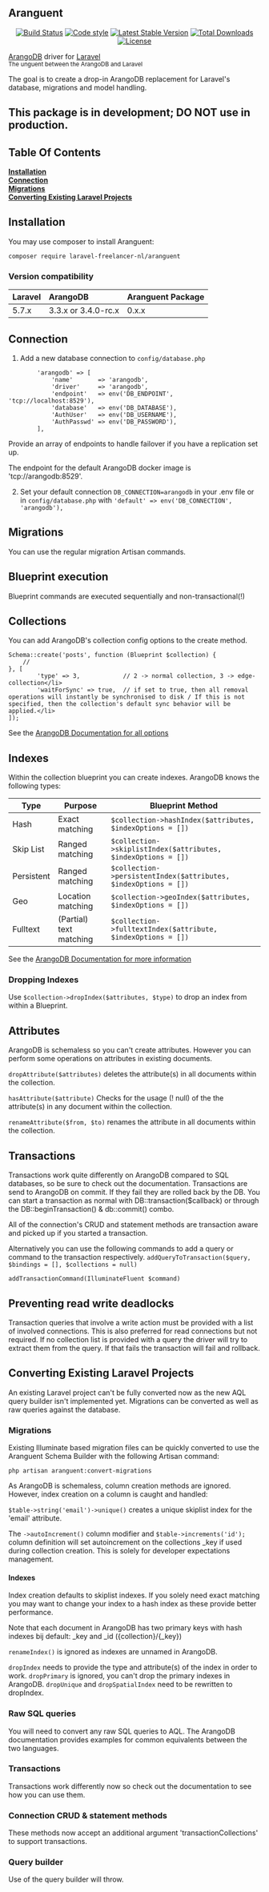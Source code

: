 Aranguent
---------
<p align="center">
<a href="https://travis-ci.org/LaravelFreelancerNL/aranguent"><img src="https://travis-ci.org/LaravelFreelancerNL/aranguent.svg?branch=master" alt="Build Status"></a>
<a href="https://github.styleci.io/repos/127011133"><img src="https://github.styleci.io/repos/127011133/shield?branch=master" alt="Code style"></a>
<a href="https://packagist.org/packages/laravel-freelancer-nl/aranguent"><img src="https://poser.pugx.org/laravel-freelancer-nl/aranguent/v/stable" alt="Latest Stable Version"></a>
<a href="https://packagist.org/packages/laravel-freelancer-nl/aranguent"><img src="https://poser.pugx.org/laravel-freelancer-nl/aranguent/downloads" alt="Total Downloads"></a>
<a href="https://packagist.org/packages/laravel-freelancer-nl/aranguent"><img src="https://poser.pugx.org/laravel-freelancer-nl/aranguent/license" alt="License"></a>

[ArangoDB](https://www.arangodb.com) driver for [Laravel](https://laravel.com)  
<sub>The unguent between the ArangoDB and Laravel</sub>
</p>

The goal is to create a drop-in ArangoDB replacement for Laravel's database, migrations and model handling.

## This package is in development; DO NOT use in production.

## Table Of Contents
**[Installation](#installation)**<br>
**[Connection](#connection)**<br>
**[Migrations](#migrations)**<br>
**[Converting Existing Laravel Projects](#converting-existing-laravel-projects)**<br>

Installation
------------
You may use composer to install Aranguent:

``` composer require laravel-freelancer-nl/aranguent ```

### Version compatibility
| Laravel  | ArangoDB            | Aranguent Package |
| :------- | :------------------ | :---------------- |
| 5.7.x    | 3.3.x or 3.4.0-rc.x | 0.x.x             |


Connection
----------
1) Add a new database connection to `config/database.php`

```
        'arangodb' => [
            'name'       => 'arangodb',
            'driver'     => 'arangodb',
            'endpoint'   => env('DB_ENDPOINT', 'tcp://localhost:8529'),
            'database'   => env('DB_DATABASE'),
            'AuthUser'   => env('DB_USERNAME'),
            'AuthPasswd' => env('DB_PASSWORD'),
        ],
```
Provide an array of endpoints to handle failover if you have a replication set up. 

The endpoint for the default ArangoDB docker image is 'tcp://arangodb:8529'.

2) Set your default connection `DB_CONNECTION=arangodb` in your .env file
or in `config/database.php` with `'default' => env('DB_CONNECTION', 'arangodb'),`

Migrations
----------
You can use the regular migration Artisan commands.

## Blueprint execution
Blueprint commands are executed sequentially and non-transactional(!)

## Collections
You can add ArangoDB's collection config options to the create method.

``` 
Schema::create('posts', function (Blueprint $collection) {
    //
}, [
        'type' => 3,            // 2 -> normal collection, 3 -> edge-collection</li>
        'waitForSync' => true,  // if set to true, then all removal operations will instantly be synchronised to disk / If this is not specified, then the collection's default sync behavior will be applied.</li>
]);
 ```
See the [ArangoDB Documentation for all options](https://docs.arangodb.com/3.3/HTTP/Collection/Creating.html)

## Indexes
Within the collection blueprint you can create indexes.
ArangoDB knows the following types:

Type       | Purpose                 | Blueprint Method 
---------- | ----------------------- | ----------------
Hash       | Exact matching          | `$collection->hashIndex($attributes, $indexOptions = [])`
Skip List  | Ranged matching         | `$collection->skiplistIndex($attributes, $indexOptions = [])`
Persistent | Ranged matching         | `$collection->persistentIndex($attributes, $indexOptions = [])`
Geo        | Location matching       | `$collection->geoIndex($attributes, $indexOptions = [])`
Fulltext   | (Partial) text matching | `$collection->fulltextIndex($attribute, $indexOptions = [])`

See the [ArangoDB Documentation for more information](https://docs.arangodb.com/3.3/HTTP/Indexes/)

### Dropping Indexes
Use `$collection->dropIndex($attributes, $type)` to drop an index from within a Blueprint.

## Attributes
ArangoDB is schemaless so you can't create attributes. However you can perform some operations on 
attributes in existing documents.

`dropAttribute($attributes)` deletes the attribute(s) in all documents within the collection.

`hasAttribute($attribute)` Checks for the usage (! null) of the the attribute(s) in any document within the collection.
 
`renameAttribute($from, $to)` renames the attribute in all documents within the collection.

Transactions
------------
Transactions work quite differently on ArangoDB compared to SQL databases, so be sure to check out the documentation.
Transactions are send to ArangoDB on commit. If they fail they are rolled back by the DB.
You can start a transaction as normal with DB::transaction($callback) 
or through the DB::beginTransaction() & db::commit() combo.

All of the connection's CRUD and statement methods are transaction aware and picked up if you started a transaction. 

Alternatively you can use the following commands to add a query or command to the transaction respectively.
`addQueryToTransaction($query, $bindings = [], $collections = null)`

`addTransactionCommand(IlluminateFluent $command)`

## Preventing read write deadlocks
Transaction queries that involve a write action must be provided with a list of involved connections.
This is also preferred for read connections but not required. If no collection list is provided with a query 
the driver will try to extract them from the query. If that fails the transaction will fail and rollback. 

Converting Existing Laravel Projects
------------------------------------
An existing Laravel project can't be fully converted now as the new AQL query builder isn't implemented yet. 
Migrations can be converted as well as raw queries against the database. 

### Migrations
Existing Illuminate based migration files can be quickly converted to use the Aranguent Schema Builder with the following 
Artisan command: 

``` php artisan aranguent:convert-migrations  ```

As ArangoDB is schemaless, column creation methods are ignored. However, index creation on a column is caught and handled: 

`$table->string('email')->unique()` creates a unique skiplist index for the 'email' attribute.

The `->autoIncrement()` column modifier and `$table->increments('id');` column definition will set autoincrement on the 
collections _key if used during collection creation. This is solely for developer expectations management.  

#### Indexes
Index creation defaults to skiplist indexes. If you solely need exact matching you may want to change your index 
to a hash index as these provide better performance.

Note that each document in ArangoDB has two primary keys with hash indexes bij default: _key and _id ({collection}/{_key})

`renameIndex()` is ignored as indexes are unnamed in ArangoDB.

`dropIndex` needs to provide the type and attribute(s) of the index in order to work.
`dropPrimary` is ignored, you can't drop the primary indexes in ArangoDB.
`dropUnique` and `dropSpatialIndex` need to be rewritten to dropIndex.

### Raw SQL queries
You will need to convert any raw SQL queries to AQL. 
The ArangoDB documentation provides examples for common equivalents between the two languages.

### Transactions
Transactions work differently now so check out the documentation to see how you can use them.

### Connection CRUD & statement methods
 These methods now accept an additional argument 'transactionCollections' to support transactions.
 
### Query builder
Use of the query builder will throw. 